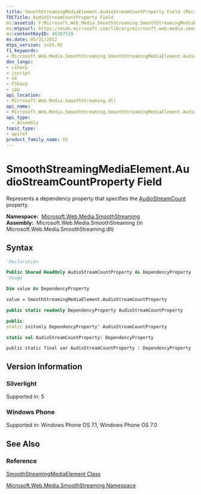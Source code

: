 ```yaml
---
title: SmoothStreamingMediaElement.AudioStreamCountProperty Field (Microsoft.Web.Media.SmoothStreaming)
TOCTitle: AudioStreamCountProperty Field
ms:assetid: F:Microsoft.Web.Media.SmoothStreaming.SmoothStreamingMediaElement.AudioStreamCountProperty
ms:mtpsurl: https://msdn.microsoft.com/library/microsoft.web.media.smoothstreaming.smoothstreamingmediaelement.audiostreamcountproperty(v=VS.95)
ms:contentKeyID: 46307539
ms.date: 05/31/2012
mtps_version: v=VS.95
f1_keywords:
- Microsoft.Web.Media.SmoothStreaming.SmoothStreamingMediaElement.AudioStreamCountProperty
dev_langs:
- csharp
- jscript
- vb
- FSharp
- cpp
api_location:
- Microsoft.Web.Media.SmoothStreaming.dll
api_name:
- Microsoft.Web.Media.SmoothStreaming.SmoothStreamingMediaElement.AudioStreamCountProperty
api_type:
  - Assembly
topic_type:
- apiref
product_family_name: VS
---
```


# SmoothStreamingMediaElement.AudioStreamCountProperty Field

Represents a dependency property that specifies the [AudioStreamCount](smoothstreamingmediaelement-audiostreamcount-property-microsoft-web-media-smoothstreaming_1.md) property.

**Namespace:**  [Microsoft.Web.Media.SmoothStreaming](microsoft-web-media-smoothstreaming-namespace_1.md)  
**Assembly:**  Microsoft.Web.Media.SmoothStreaming (in Microsoft.Web.Media.SmoothStreaming.dll)

## Syntax

```vb
'Declaration

Public Shared ReadOnly AudioStreamCountProperty As DependencyProperty
'Usage

Dim value As DependencyProperty

value = SmoothStreamingMediaElement.AudioStreamCountProperty
```

```csharp
public static readonly DependencyProperty AudioStreamCountProperty
```

```cpp
public:
static initonly DependencyProperty^ AudioStreamCountProperty
```

``` fsharp
static val AudioStreamCountProperty: DependencyProperty
```

```jscript
public static final var AudioStreamCountProperty : DependencyProperty
```

## Version Information

### Silverlight

Supported in: 5  

### Windows Phone

Supported in: Windows Phone OS 7.1, Windows Phone OS 7.0  

## See Also

### Reference

[SmoothStreamingMediaElement Class](smoothstreamingmediaelement-class-microsoft-web-media-smoothstreaming_1.md)

[Microsoft.Web.Media.SmoothStreaming Namespace](microsoft-web-media-smoothstreaming-namespace_1.md)

